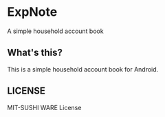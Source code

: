 # ExpNote

A simple household account book

## What's this?

This is a simple household account book for Android.

## LICENSE
MIT-SUSHI WARE License
